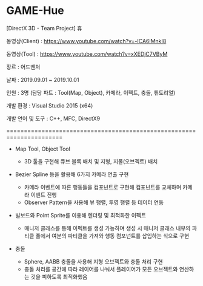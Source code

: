 # GAME-Hue
[DirectX 3D - Team Project] 휴


동영상(Client)    : https://www.youtube.com/watch?v=-ICA6lMnkI8

동영상(Tool)      : https://www.youtube.com/watch?v=xXEDjC7VByM

장르              : 어드벤처

날짜              : 2019.09.01 ~ 2019.10.01

인원              : 3명 (담당 파트 : Tool(Map, Object), 카메라, 이펙트, 충돌, 튜토리얼)

개발 환경         : Visual Studio 2015 (x64)

개발 언어 및 도구  : C++, MFC, DirectX9


======================================================================

* Map Tool, Object Tool
  - 3D 툴을 구현해 큐브 블록 배치 및 지형, 지물(오브젝트) 배치

* Bezier Spline 등을 활용해 6가지 카메라 연출 구현
  - 카메라 이벤트에 따른 행동들을 컴포넌트로 구현해 컴포넌트를 교체하며 카메라 이벤트 진행
  - Observer Pattern을 사용해 뷰 행렬, 투영 행렬 등 데이터 연동

* 빌보드와 Point Sprite를 이용해 렌더링 및 최적화한 이펙트
  - 매니저 클래스를 통해 이펙트를 생성 가능하며 생성 시 매니저 클래스 내부의 파티클 풀에서 여분의 파티클을 가져와 행동 컴포넌트를 삽입하는 식으로 구현

* 충돌
  - Sphere, AABB 충돌을 사용해 지형 오브젝트와 충돌 처리 구현
  - 충돌 처리를 공간에 따라 레이어를 나눠서 플레이어가 모든 오브젝트와 연산하는 것을 피하도록 최적화했음
